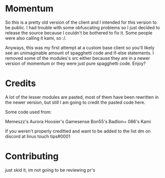 # Momentum

So this is a pretty old version of the client and I intended for this version to be public. I had trouble with some obfuscating problems so I just decided to release the source because I couldn't be bothered to fix it. Some people were also calling it kami, so :/.

Anyways, this was my first attempt at a custom base client so you'll likely see an unimaginable amount of spagghetti code and if-else statements. I removed some of the modules's src either because they are in a newer version of momentum or they were just pure spagghetti code. Enjoy?

# Credits

A lot of the lesser modules are pasted, most of them have been rewritten in the newer version, but still I am going to credit the pasted code here.

Some code used from:

Memeszz's Aurora
Hoosier's Gamesense
Bon55's Badlion+
086's Kami

If you weren't properly creditted and want to be added to the list dm on discord at linus touch tips#0001

# Contributing

just skid it, im not going to be reviewing pr's
